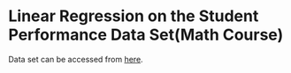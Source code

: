# Linear Regression on the Student Performance Data Set(Math Course)
Data set can be accessed from [here](http://archive.ics.uci.edu/ml/datasets/Student+Performance#).

